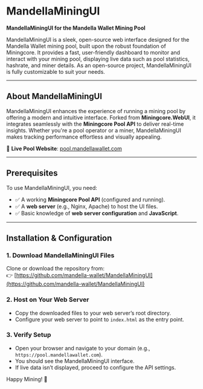 # MandellaMiningUI

**MandellaMiningUI for the Mandella Wallet Mining Pool**

MandellaMiningUI is a sleek, open-source web interface designed for the Mandella Wallet mining pool, built upon the robust foundation of Miningcore. It provides a fast, user-friendly dashboard to monitor and interact with your mining pool, displaying live data such as pool statistics, hashrate, and miner details. As an open-source project, MandellaMiningUI is fully customizable to suit your needs.

---

## About MandellaMiningUI

MandellaMiningUI enhances the experience of running a mining pool by offering a modern and intuitive interface. Forked from **Miningcore.WebUI**, it integrates seamlessly with the **Miningcore Pool API** to deliver real-time insights. Whether you're a pool operator or a miner, MandellaMiningUI makes tracking performance effortless and visually appealing.

🔗 **Live Pool Website**: [pool.mandellawallet.com](https://pool.mandellawallet.com)

---

## Prerequisites

To use MandellaMiningUI, you need:

- ✅ A working **Miningcore Pool API** (configured and running).
- ✅ A **web server** (e.g., Nginx, Apache) to host the UI files.
- ✅ Basic knowledge of **web server configuration** and **JavaScript**.

---

## Installation & Configuration

### 1. Download MandellaMiningUI Files

Clone or download the repository from:  
👉 [https://github.com/mandella-wallet/MandellaMiningUI](https://github.com/mandella-wallet/MandellaMiningUI)

### 2. Host on Your Web Server

- Copy the downloaded files to your web server’s root directory.
- Configure your web server to point to `index.html` as the entry point.

### 3. Verify Setup

- Open your browser and navigate to your domain (e.g., `https://pool.mandellawallet.com`).
- You should see the MandellaMiningUI interface.
- If live data isn’t displayed, proceed to configure the API settings.

Happy Mining! 🚀
